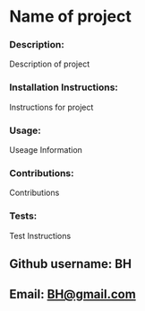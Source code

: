 # Name of project

### Description: 
Description of project
 
 
### Installation Instructions: 
Instructions for project
 
 
### Usage: 
Useage Information
 
 
### Contributions: 
Contributions 
 
 
### Tests: 
Test Instructions
 
 
## Github username: BH
 
 
## Email: BH@gmail.com